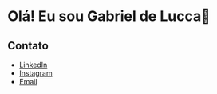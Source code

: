# Olá! Eu sou Gabriel de Lucca👋

## Contato

- [LinkedIn](https://www.linkedin.com/in/gabriel-santiago-35116b292/)
- [Instagram](https://www.instagram.com/o.dlucca)
- [Email](lucca.digitalweb@gmail.com)
